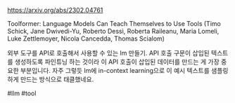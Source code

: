 https://arxiv.org/abs/2302.04761

Toolformer: Language Models Can Teach Themselves to Use Tools (Timo Schick, Jane Dwivedi-Yu, Roberto Dessì, Roberta Raileanu, Maria Lomeli, Luke Zettlemoyer, Nicola Cancedda, Thomas Scialom)

외부 도구를 API로 호출해서 사용할 수 있는 lm 만들기. API 호출 구문이 삽입된 텍스트를 생성하도록 파인튜닝 하는 것이라 이 API 호출이 삽입된 데이터를 만드는 게 가장 중요한 부분입니다. 자주 그렇듯 lm에 in-context learning으로 이 예시 텍스트를 샘플링하게 만드는 방식으로 태클했네요.

#llm #tool 